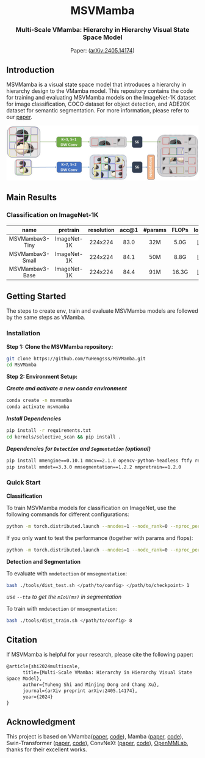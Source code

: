 
<div align="center">
<h1>MSVMamba </h1>
<h3>Multi-Scale VMamba: Hierarchy in Hierarchy Visual State Space Model</h3>

Paper: ([arXiv:2405.14174](https://arxiv.org/abs/2405.14174))
</div>



## Introduction
MSVMamba is a visual state space model that introduces a hierarchy in hierarchy design to the VMamba model. This repository contains the code for training and evaluating MSVMamba models on the ImageNet-1K dataset for image classification, COCO dataset for object detection, and ADE20K dataset for semantic segmentation.
For more information, please refer to our [paper](https://arxiv.org/abs/2405.14174).

<p align="center">
  <img src="./assets/ms2d.jpg" width="800" />
</p>

## Main Results

### **Classification on ImageNet-1K**

|       name       | pretrain | resolution | acc@1 | #params | FLOPs |                                               logs&ckpts                                                | 
|:----------------:| :---: | :---: |:-----:|:-------:|:-----:|:-------------------------------------------------------------------------------------------------------:|
| MSVMambav3-Tiny  | ImageNet-1K | 224x224 | 83.0  |   32M   | 5.0G  |                                              [log&ckpt]()                                              | 
| MSVMambav3-Small | ImageNet-1K | 224x224 | 84.1  |   50M   | 8.8G  |                                              [log&ckpt]()                                              | 
| MSVMambav3-Base  | ImageNet-1K | 224x224 | 84.4  |   91M   | 16.3G |                                              [log&ckpt]()                                              | 



## Getting Started
The steps to create env, train and evaluate MSVMamba models are followed by the same steps as VMamba.

### Installation

**Step 1: Clone the MSVMamba repository:**

```bash
git clone https://github.com/YuHengsss/MSVMamba.git
cd MSVMamba
```

**Step 2: Environment Setup:**

***Create and activate a new conda environment***

```bash
conda create -n msvmamba
conda activate msvmamba
```

***Install Dependencies***

```bash
pip install -r requirements.txt
cd kernels/selective_scan && pip install .
```
<!-- cd kernels/cross_scan && pip install . -->


***Dependencies for `Detection` and `Segmentation` (optional)***

```bash
pip install mmengine==0.10.1 mmcv==2.1.0 opencv-python-headless ftfy regex
pip install mmdet==3.3.0 mmsegmentation==1.2.2 mmpretrain==1.2.0
```

<!-- conda create -n cu12 python=3.10 -y && conda activate cu12
pip install torch torchvision torchaudio --index-url https://download.pytorch.org/whl/cu121
# install cuda121 for windows
# install https://visualstudio.microsoft.com/visual-cpp-build-tools/
pip install timm==0.4.12 fvcore packaging -->


### Quick Start

**Classification**

To train MSVMamba models for classification on ImageNet, use the following commands for different configurations:

```bash
python -m torch.distributed.launch --nnodes=1 --node_rank=0 --nproc_per_node=8 --master_addr="127.0.0.1" --master_port=29501 main.py --cfg </path/to/config> --batch-size 128 --data-path </path/of/dataset> --output /tmp
```

If you only want to test the performance (together with params and flops):

```bash
python -m torch.distributed.launch --nnodes=1 --node_rank=0 --nproc_per_node=1 --master_addr="127.0.0.1" --master_port=29501 main.py --cfg </path/to/config> --batch-size 128 --data-path </path/of/dataset> --output /tmp --resume </path/of/checkpoint> --eval
```

**Detection and Segmentation**

To evaluate with `mmdetection` or `mmsegmentation`:
```bash
bash ./tools/dist_test.sh </path/to/config> </path/to/checkpoint> 1
```
*use `--tta` to get the `mIoU(ms)` in segmentation*

To train with `mmdetection` or `mmsegmentation`:
```bash
bash ./tools/dist_train.sh </path/to/config> 8
```


## Citation
If MSVMamba is helpful for your research, please cite the following paper:
```
@article{shi2024multiscale,
      title={Multi-Scale VMamba: Hierarchy in Hierarchy Visual State Space Model}, 
      author={Yuheng Shi and Minjing Dong and Chang Xu},
      journal={arXiv preprint arXiv:2405.14174},
      year={2024}
}
```

## Acknowledgment

This project is based on VMamba([paper](https://arxiv.org/abs/2401.10166), [code](https://github.com/MzeroMiko/VMamba)), Mamba ([paper](https://arxiv.org/abs/2312.00752), [code](https://github.com/state-spaces/mamba)), Swin-Transformer ([paper](https://arxiv.org/pdf/2103.14030.pdf), [code](https://github.com/microsoft/Swin-Transformer)), ConvNeXt ([paper](https://arxiv.org/abs/2201.03545), [code](https://github.com/facebookresearch/ConvNeXt)), [OpenMMLab](https://github.com/open-mmlab),
 thanks for their excellent works.

